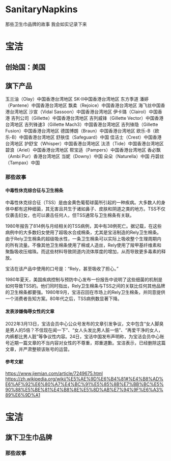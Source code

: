 # SanitaryNapkins
那些卫生巾品牌的故事
我会如实记录下来


# 宝洁
## 创始国：美国
## 旗下产品
玉兰油（Olay）中国香港台湾地区
SK-II中国香港台湾地区
东方季道
潘婷（Pantene）中国香港台湾地区
飘柔（Rejoice）中国香港台湾地区
海飞丝中国香港台湾地区
沙宣（Vidal Sassoon）中国香港台湾地区
伊卡璐（Clairol）中国香港
吉列公司（Gillette）中国香港台湾地区
吉列威锋（Gillette Vector）中国香港台湾地区
吉列锋速3（Gillette Mach3）中国香港台湾地区
吉列锋隐（Gillette Fusion）中国香港台湾地区
德国博朗（Braun）中国香港台湾地区
欧乐-B（欧乐-B）中国香港台湾地区
舒肤佳（Safeguard）中国
佳洁士（Crest）中国香港台湾地区
护舒宝（Whisper）中国香港台湾地区
汰渍（Tide）中国香港台湾地区
碧浪（Ariel）中国香港台湾地区
帮宝适（Pampers）中国香港台湾地区
香必飘（Ambi Pur）香港台湾地区
当妮（Downy）中国
朵朵（Naturella）中国
丹碧丝（Tampax）中国

### 那些故事

#### 中毒性休克综合征与卫生棉条
中毒性休克综合征（TSS）是由金黄色葡萄球菌所引起的一种疾病。大多数人的身体中都有这种细菌，其无害且共生于诸如鼻子、皮肤和阴道之类的地方。TSS不仅仅袭击妇女，也可以袭击任何人，但TSS通常与卫生棉条有关联。

1980年报告了814例与月经相关的TSS病例，其中有38例死亡。据记载，在这些病例中的大多数妇女使用了超吸水合成棉条，尤其是宝洁制造的Rely卫生棉条。由于Rely卫生棉条的超级吸水性，一条卫生棉条可以实际上吸收整个生理周期内的所有流量。不像其他卫生棉条使用了棉或人造丝，Rely使用了羧甲基纤维素和聚酯吸收压缩珠。而这些材料导致阴道内流体厚度的增加，从而导致更多毒素的释放。

宝洁在该产品中使用的口号是：“Rely，甚至吸收了担心。”

1980年夏天，美国疾病控制与预防中心发布一份报告中说明了这些细菌的机制是如何导致TSS的。他们同时指出，Rely卫生棉条与TSS之间的关联比任何其他品牌的卫生棉条都要强。1980年9月，宝洁召回在市场上的Rely卫生棉条，并同意提供一个消费者告知方案。80年代之后，TSS病例数显著下降。


#### 发表涉嫌侮辱女性的文章
2022年3月13日，宝洁会员中心公众号发布的文章引发争议，文中包含“女人脚臭是男人的5倍？不信现在闻一下”、“女人头发比男人脏一倍”、“再爱干净的女人，内裤都比男人脏”等争议性内容。24日，宝洁中国发布声明称，为宝洁会员中心账号近期一篇文章的不当内容对女性的不尊重，郑重道歉。宝洁表示，已经删除这篇文章，并严肃整顿该账号的运营。


#### 参考文献
https://www.jiemian.com/article/7249675.html
https://zh.wikipedia.org/wiki/%E5%AE%9D%E6%B4%81#%E4%B8%AD%E6%AF%92%E6%80%A7%E4%BC%91%E5%85%8B%E7%BB%BC%E5%90%88%E5%BE%81%E4%B8%8E%E5%8D%AB%E7%94%9F%E6%A3%89%E6%9D%A1

# 宝洁
## 旗下卫生巾品牌
### 那些故事
